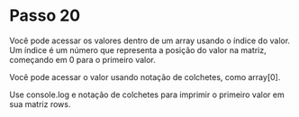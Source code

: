 # Passo 20

Você pode acessar os valores dentro de um array usando o índice do valor. Um índice é um número que representa a posição do valor na matriz, começando em 0 para o primeiro valor.

Você pode acessar o valor usando notação de colchetes, como array[0].

Use console.log e notação de colchetes para imprimir o primeiro valor em sua matriz rows.